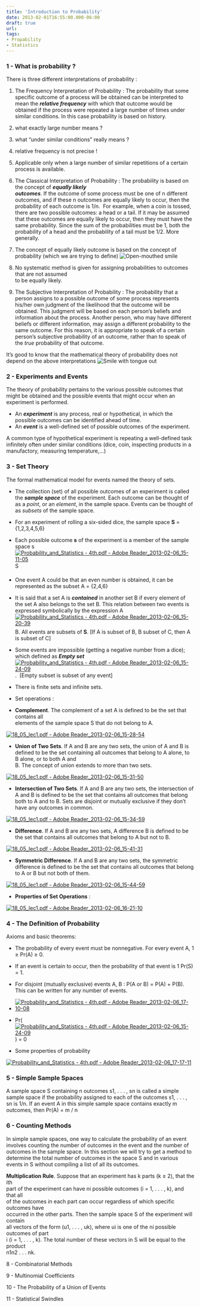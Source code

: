 ```yaml
---
title: 'Introduction to Probability'
date: 2013-02-01T16:55:00.000-06:00
draft: true
url: 
tags: 
- Propability
- Statistics
---
```


### 1 - What is probability ?

There is three different interpretations of probability :

1.  The Frequency Interpretation of Probability : The probability that some specific outcome of a process will be obtained can be interpreted to mean the **_relative frequency_** with which that outcome would be obtained if the process were repeated a large number of times under similar conditions. In this case probability is based on history.

1.  what exactly large number means ?
2.  what “under similar conditions” really means ?
3.  relative frequency is not precise ! 
4.  Applicable only when a large number of similar repetitions of a certain process is available.

3.  The Classical Interpretation of Probability : The probability is based on the concept of **_equally likely  
    outcomes_**. If the outcome of some process must be one of n different outcomes, and if these n outcomes are equally likely to occur, then the probability of each outcome is 1/n.  For example, when a coin is tossed, there are two possible outcomes: a head or a tail. If it may be assumed that these outcomes are equally likely to occur, then they must have the same probability. Since the sum of the probabilities must be 1, both the probability of a head and the probability of a tail must be 1/2. More generally.

1.  The concept of equally likely outcome is based on the concept of probability (which we are trying to define) ![Open-mouthed smile](https://blogger.googleusercontent.com/img/b/R29vZ2xl/AVvXsEiyaDhyR1ONvxi4wzosG-8ZfUXBWtlf7gWG57gmDMJRTx6RS9F3WmvHPqZcpQIAKpHBLj6NsO2Xs_b0zjK9jv7U1IkGbVD0SYDvto47sC99ZxfnJJw5G5xRt0tAUP9Fq1Ki4Gk-GVcXKQ/?imgmax=800)
2.  No systematic method is given for assigning probabilities to outcomes that are not assumed  
    to be equally likely.

5.  The Subjective Interpretation of Probability : The probability that a person assigns to a possible outcome of some process represents his/her own judgment of the likelihood that the outcome will be obtained. This judgment will be based on each person’s beliefs and information about the process. Another person, who may have different beliefs or different information, may assign a different probability to the same outcome. For this reason, it is appropriate to speak of a certain person’s subjective probability of an outcome, rather than to speak of the _true_ probability of that outcome.

It’s good to know that the mathematical theory of probability does not depend on the above interpretations ![Smile with tongue out](https://blogger.googleusercontent.com/img/b/R29vZ2xl/AVvXsEh4HRt20FnEXvXWnHXmKw_E823-p6Cw9H89Jk2qnAhEGB7yVD3FwMnDn4o55Le_5HCjsaM1CJ620OLav-jYw7fDEEFYmCmFllYkgwFd0QeME9_K2FS0QO7xFdjKU2bfv9kPpNTGrKc9EQ/?imgmax=800)

### 2 - Experiments and Events

The theory of probability pertains to the various possible outcomes that might be obtained and the possible events that might occur when an experiment is performed.

*   An **_experiment_** is any process, real or hypothetical, in which the possible outcomes can be identified ahead of time.
*   An **_event_** is a well-defined set of possible outcomes of the experiment.

A common type of hypothetical experiment is repeating a well-defined task infinitely often under similar conditions (dice, coin, inspecting products in a manufactory, measuring temperature,…)

### 3 - Set Theory

The formal mathematical model for events named the theory of sets.

*   The collection (set) of all possible outcomes of an experiment is called the _**sample space**_ of the experiment. Each outcome can be thought of as a _point_, or an _element_, in the sample space. Events can be thought of as _subsets_ of the sample space.

*   For an experiment of rolling a six-sided dice, the sample space **S** = {1,2,3,4,5,6}
*   Each possible outcome **s** of the experiment is a member of the sample space s [![Probability_and_Statistics - 4th.pdf - Adobe Reader_2013-02-06_15-11-05](https://blogger.googleusercontent.com/img/b/R29vZ2xl/AVvXsEhCUsfR5gIjkzw9Ij9ypppH_LTvcJKbSU89i6qMcymQoSU7qfP7O-9lpFLATJrJD6gThlTXLkVXUvSEK_TVse5AGvwGS6RzS-mrgA9VwcIuNqbBRw4L-T9UrPDvJcKouwpIwxe6IiCm_g/?imgmax=800 "Probability_and_Statistics - 4th.pdf - Adobe Reader_2013-02-06_15-11-05")](https://blogger.googleusercontent.com/img/b/R29vZ2xl/AVvXsEhw1tiHIZodJvyc2HJF1jUOfQxR1XjZXJm345RRgzBCqe7uCVssfrfSKy-utt37TRT1qozG8zo4slt0TB574Qm22KCTZw3g1tAPN5rHEF5Gqm6IKFWlLE-QxAPZmBoHLCTOmy-UtgOMEQ/s1600-h/Probability_and_Statistics%252520-%2525204th.pdf%252520-%252520Adobe%252520Reader_2013-02-06_15-11-05%25255B3%25255D.jpg)S
*   One event A could be that an even number is obtained, it can be represented as the subset A = {2,4,6}

*   It is said that a set A is _**contained**_ in another set B if every element of the set A also belongs to the set B. This relation between two events is expressed symbolically by the expression A [![Probability_and_Statistics - 4th.pdf - Adobe Reader_2013-02-06_15-20-39](https://blogger.googleusercontent.com/img/b/R29vZ2xl/AVvXsEjlBAxqDgox9RdhvU79nShtHMfl4kPB2ZAYZ9AE4iFEdn7BRk5Bih7FrILrBgGftPTcrf-PhgUzURTrPv1HG0QmKgexEODAIo84xFSiIueEnqoQSTYvK9Wv2iJa6oemy5O7ACwtz17OZg/?imgmax=800 "Probability_and_Statistics - 4th.pdf - Adobe Reader_2013-02-06_15-20-39")](https://blogger.googleusercontent.com/img/b/R29vZ2xl/AVvXsEiAEpWd0_q_vcg8zd3X3EmY_eMyrYY2vh9UBBlwCjwNkHfuR595YxNGgeUU9XVZcvtypUyJJDHeu8fhGPLuOseZdX_rSFMl5VFue5S-a6k_UHEG-MP8iKBynVQqzG6E4RptD5QIDcBekw/s1600-h/Probability_and_Statistics%252520-%2525204th.pdf%252520-%252520Adobe%252520Reader_2013-02-06_15-20-39%25255B2%25255D.jpg) B. All events are subsets of **S**. \[If A is subset of B, B subset of C, then A is subset of C\]
*   Some events are impossible (getting a negative number from a dice); which defined as **_Empty set_** [![Probability_and_Statistics - 4th.pdf - Adobe Reader_2013-02-06_15-24-09](https://blogger.googleusercontent.com/img/b/R29vZ2xl/AVvXsEhr-qsvpoXtqS09cDGO9tMr7YFoVd2FHGTSJuEs8rb0tdEZdEf4LthW-UCkGrxr3QYqRq8bnWsq7FuG7czSpW6QtS1bbXloPA_1g__4N-4DfeOPJznPGdmsRzRekSmF1TwLZ6qaT1wCCA/?imgmax=800 "Probability_and_Statistics - 4th.pdf - Adobe Reader_2013-02-06_15-24-09")](https://blogger.googleusercontent.com/img/b/R29vZ2xl/AVvXsEjLpGz35sIXNiBYjhVGsJ53hKipZIlXKi67zcL8k9FFsZufh9990ZaR5oZayGiSD-TtJ6lCWeWzsnGoWmmrbAS54Q6F7VWn7R6nvR45Qq9N8kv_yjaCS617dV8b9N5q-zlCKF8lFNTF-w/s1600-h/Probability_and_Statistics%252520-%2525204th.pdf%252520-%252520Adobe%252520Reader_2013-02-06_15-24-09%25255B2%25255D.jpg).  \[Empty subset is subset of any event\]
*   There is finite sets and infinite sets.
*   Set operations :

*   **Complement**. The complement of a set A is defined to be the set that contains all  
    elements of the sample space S that do not belong to A.

[![18_05_lec1.pdf - Adobe Reader_2013-02-06_15-28-54](https://blogger.googleusercontent.com/img/b/R29vZ2xl/AVvXsEiG1CfwSZY3EFGLR2J_2ayAZ5OuvNb3JaAFInX1rp6V2MpO6LtxALpSSSZ92sbG2pMqbjspuc5se_h5Y6WxZS3xvYf1qJCFpbiv4j0xWnX6SczPVlSE3lBWvSPysFz-cf4dnlgYuxZ7gg/?imgmax=800 "18_05_lec1.pdf - Adobe Reader_2013-02-06_15-28-54")](https://blogger.googleusercontent.com/img/b/R29vZ2xl/AVvXsEhs25wtJ8SR_eGXq9ioOLABnlnR1P4LbacYQuSEuzn41cuq_eRfUUZUvcj7KW8FThndo7AdAX9oCk6xKikFSW5i6I19sjEpwj80FT1TMo3GGmqwSGUsYvdOaCrZXxio21E8XkHDY7T2AQ/s1600-h/18_05_lec1.pdf%252520-%252520Adobe%252520Reader_2013-02-06_15-28-54%25255B3%25255D.jpg)

*   **Union of Two Sets**. If A and B are any two sets, the union of A and B is defined to be the set containing all outcomes that belong to A alone, to B alone, or to both A and  
    B. The concept of union extends to more than two sets.

[![18_05_lec1.pdf - Adobe Reader_2013-02-06_15-31-50](https://blogger.googleusercontent.com/img/b/R29vZ2xl/AVvXsEhbfw15iGrsd01RWXDqnSp_nBkQzrq-8MYwtpZgVAoSYRV5ddMbsmrBpyVvZfR8HXnwRsxY2QNpxDNGhY7wAL2hVgEnLis2cgFwriKRgNvhHMYZUvXhTT_c5hyBD8xuO4L1Po3paEnagw/?imgmax=800 "18_05_lec1.pdf - Adobe Reader_2013-02-06_15-31-50")](https://blogger.googleusercontent.com/img/b/R29vZ2xl/AVvXsEg8H0F536a8eW4usyXXyHCWE_nz_ErfIBJK6nXCXFmA9pCn9ksxf42Byij3RfQgoiF45bvkCfuVX0Czn8-jOqYy7BH1YyjAiCv9HPyFhl11MEg45_5lJCeWnoP-Ug9CktkLxrPyQjtbkA/s1600-h/18_05_lec1.pdf%252520-%252520Adobe%252520Reader_2013-02-06_15-31-50%25255B3%25255D.jpg)

*   **Intersection of Two Sets**. If A and B are any two sets, the intersection of A and B is defined to be the set that contains all outcomes that belong both to A and to B. Sets are disjoint or mutually exclusive if they don’t have any outcomes in common.

[![18_05_lec1.pdf - Adobe Reader_2013-02-06_15-34-59](https://blogger.googleusercontent.com/img/b/R29vZ2xl/AVvXsEhSv8YuZsbQ7IrT_9HWVHoCR2L4CXYI4bFmaEw39pXHm_t_GcRg32_way-Bh3YtUOjgZGXJMEwRgU_MHj65xZtc5LLGPRlINfZwLIL78uZi8okNz0fQwJbpTm77f9Fz8AaHwJVYGfZkKQ/?imgmax=800 "18_05_lec1.pdf - Adobe Reader_2013-02-06_15-34-59")](https://blogger.googleusercontent.com/img/b/R29vZ2xl/AVvXsEjCWcXavcvWz05ObScW6BjFuKLDshtU4m949RYyEjfK-23vm_5UYfCTaWbW9lHbAfgETGi6qcRNH4S6I3RRVVpmp3v6l0ehwuBlFjecv3GjciEoMzbYQJOOsbCVATwpibWHBhROJlI0ww/s1600-h/18_05_lec1.pdf%252520-%252520Adobe%252520Reader_2013-02-06_15-34-59%25255B3%25255D.jpg)

*   **Difference**. If A and B are any two sets, A difference B is defined to be the set that contains all outcomes that belong to A but not to B.

[![18_05_lec1.pdf - Adobe Reader_2013-02-06_15-41-31](https://blogger.googleusercontent.com/img/b/R29vZ2xl/AVvXsEhT4j_8yT2FMwU-BGRBqnG3h_wrTKUViso-Nzz5wyl5mYLmJnTesdhpami4z7zkvA-DfFclw2mSRt78YVLMf-xdJnSGfeWrn7AhXQNqFcNlTWb4gwOrRFsRMKJi0BUzUY_bQvaNnzTnVg/?imgmax=800 "18_05_lec1.pdf - Adobe Reader_2013-02-06_15-41-31")](https://blogger.googleusercontent.com/img/b/R29vZ2xl/AVvXsEiXtgdMC7B5oRNA7G9Q5JqxvUoWgQ2ycpSi4DHxYj1FcSv-KjIHyttjJwrARFa3SecdcYDpNy9bwbG7aokRW4VvDbGHC0NKHcGttGbEufPzPDmHPmmpKUQqAV1v3p4LC2tR2O1Ii2c_KA/s1600-h/18_05_lec1.pdf%252520-%252520Adobe%252520Reader_2013-02-06_15-41-31%25255B4%25255D.jpg)

*   **Symmetric Difference**. If A and B are any two sets, the symmetric difference is defined to be the set that contains all outcomes that belong to A or B but not both of them.

[![18_05_lec1.pdf - Adobe Reader_2013-02-06_15-44-59](https://blogger.googleusercontent.com/img/b/R29vZ2xl/AVvXsEiq8rWhwleCAEjvcXI8gWhT5qdPEn616zYzDLtqJsmOY8306gqOLoLbiLqaRj2PRWX99gjaYOAFkp9yAdj0Oc6epGmWyenvSMUVY0eDv0nbf2SiA_wYtOOAo5ApDqEkVjNTfJCGp6l9bQ/?imgmax=800 "18_05_lec1.pdf - Adobe Reader_2013-02-06_15-44-59")](https://blogger.googleusercontent.com/img/b/R29vZ2xl/AVvXsEiqT7_VdyoOQuoh2fofTOfrbqdgLJeVA9wtfqQO6wTfWGtGBAXaqyccvzy5zWAYP8AaTJmwtcYYH87EftGyeD56p7g2geAE2-xxCGpXSoFgerbl2863yBCDZ_2AGztyg2374btniig7MQ/s1600-h/18_05_lec1.pdf%252520-%252520Adobe%252520Reader_2013-02-06_15-44-59%25255B4%25255D.jpg)

*   **Properties of Set Operations** :

[![18_05_lec1.pdf - Adobe Reader_2013-02-06_16-21-10](https://blogger.googleusercontent.com/img/b/R29vZ2xl/AVvXsEi5ijmJa612T0QMmPlz6x_26ZmVJXKTGURaaqmu9R7KuqRxkjtdwt6RN6eefErM_6R4-ASpocqki3IBkM0H_xHVqSjXJMS2Or2NLIKELIziW5OMu7K7d-J99daWJM03aLym-r_bvH2nfg/?imgmax=800 "18_05_lec1.pdf - Adobe Reader_2013-02-06_16-21-10")](https://blogger.googleusercontent.com/img/b/R29vZ2xl/AVvXsEjL3P2yl1Qe2XUlcd6t-P1AAZaZ8aOmtq-_OFckAiKaicobgTPjKb0h-E6_TRXLAoAIk0CnFC_9q8F5DCNJ7PuskFoxgfjwfq-37IdQPeGUuQQsV-OwtcIHZQ1o-uvOdqqdwc2lsD5e4Q/s1600-h/18_05_lec1.pdf%252520-%252520Adobe%252520Reader_2013-02-06_16-21-10%25255B10%25255D.jpg)

### 4 - The Definition of Probability

Axioms and basic theorems:

*   The probability of every event must be nonnegative. For every event A, 1 ≥ Pr(A) ≥ 0.
*   If an event is certain to occur, then the probability of that event is 1 Pr(S) = 1.
*   For disjoint (mutually exclusive) events A, B : P(A or B) = P(A) + P(B). This can be written for any number of events.

*   [![Probability_and_Statistics - 4th.pdf - Adobe Reader_2013-02-06_17-10-08](https://blogger.googleusercontent.com/img/b/R29vZ2xl/AVvXsEgOyMp_vA4ifpmiA69M6dNtoouU2g9ZVRXKoAdZP4G60CcNC8ymp604peWz5yyxga9nypm6X1cmEb0aQRS4c9z7c9pzse4dBMK9H6fvAD-5QpcRmfSLEz9qhc63vqu_L737Z8YmAn4KOA/?imgmax=800 "Probability_and_Statistics - 4th.pdf - Adobe Reader_2013-02-06_17-10-08")](https://blogger.googleusercontent.com/img/b/R29vZ2xl/AVvXsEi3Zcx9lirGDIjID_y-8m2xBw9iVgCF-gFFSX7xa37vQrOF8BmHoTUQu6ojcvKl0RK_SGcMW1UTU10MSr0RXbwb5C8tTfWaWtez4Egwc6cjIG-TLMyMQkTTs8F6UJSR5xAxhFoaPJbujQ/s1600-h/Probability_and_Statistics%252520-%2525204th.pdf%252520-%252520Adobe%252520Reader_2013-02-06_17-10-08%25255B3%25255D.jpg)

*   Pr([![Probability_and_Statistics - 4th.pdf - Adobe Reader_2013-02-06_15-24-09](https://blogger.googleusercontent.com/img/b/R29vZ2xl/AVvXsEimA05s0XuHfVfUZDN2kRNhahIPpPaT4Jwf26SeJAdAjWMu37hL3t2hYZV74bYS6p3h9sVfQDGaPyUXiUvyWcXSwhOh_ZAMFL7fgguC-sXMivYZp8V4wiSV4CS9p3Nry_EkXojPRLeQLA/?imgmax=800 "Probability_and_Statistics - 4th.pdf - Adobe Reader_2013-02-06_15-24-09")](https://blogger.googleusercontent.com/img/b/R29vZ2xl/AVvXsEgIW6qLybynnpgVHf99ppiV_iw8MeKi88CECMPNQdo9aatEKAMPcI2U7fI46QEuOidFN38TgQoYQzdrERt2zMYp7ZQgwi3tHxrTxMSxr5Rj_XlB0G0qYkCwiiqBBqJ03p1b-wO9TNCetg/s1600-h/Probability_and_Statistics%252520-%2525204th.pdf%252520-%252520Adobe%252520Reader_2013-02-06_15-24-09%25255B5%25255D.jpg)) = 0
*   Some properties of probability

[![Probability_and_Statistics - 4th.pdf - Adobe Reader_2013-02-06_17-17-11](https://blogger.googleusercontent.com/img/b/R29vZ2xl/AVvXsEjFJo-W9UgR1dOVHMTUlPOCJ6YxDn0Rk_wW9sx_nxJU49NbJpXqdKMda3GorR-DWMyWdJVgDVL5qlGkcD8gcSBnThBosp4_C6SWCfBbwWJUJi60y4_ZJvBNQpmcUMQeZR790Cc2DFZQeg/?imgmax=800 "Probability_and_Statistics - 4th.pdf - Adobe Reader_2013-02-06_17-17-11")](https://blogger.googleusercontent.com/img/b/R29vZ2xl/AVvXsEhYIx88NdEnBVsaRfjSdOG1BhphuB368DrS3ZOLSdh2iC4Ya4hJrewS2lmXO9bkqGP8E7_Trq6j6KpPjNXM4mBo_hZVJUMhXleUMNdyhrpPIPrQd3rGZf_lZX0vVLnwx3Gi5obyVOwhIA/s1600-h/Probability_and_Statistics%252520-%2525204th.pdf%252520-%252520Adobe%252520Reader_2013-02-06_17-17-11%25255B3%25255D.jpg)

### 5 - Simple Sample Spaces

A sample space S containing n outcomes s1, . . . , sn is called a simple sample space if the probability assigned to each of the outcomes s1, . . . , sn is 1/n. If an event A in this simple sample space contains exactly m outcomes, then Pr(A) = m / n

### 6 - Counting Methods

In simple sample spaces, one way to calculate the probability of an event involves counting the number of outcomes in the event and the number of outcomes in the sample space. In this section we will try to get a method to determine the total number of outcomes in the space S and in various events in S without compiling a list of all its outcomes.

**Multiplication Rule**. Suppose that an experiment has k parts (k ≥ 2), that the ith  
part of the experiment can have ni possible outcomes (i = 1, . . . , k), and that all  
of the outcomes in each part can occur regardless of which specific outcomes have  
occurred in the other parts. Then the sample space S of the experiment will contain  
all vectors of the form (u1, . . . , uk), where ui is one of the ni possible outcomes of part  
i (i = 1, . . . , k). The total number of these vectors in S will be equal to the product  
n1n2 . . . nk.

8 - Combinatorial Methods

9 - Multinomial Coefficients

10 - The Probability of a Union of Events

11 - Statistical Swindles